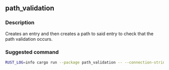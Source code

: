 ## path_validation

### Description

Creates an entry and then creates a path to said entry to check that the path validation occurs.

### Suggested command

```bash
RUST_LOG=info cargo run --package path_validation -- --connection-string ws://localhost:8888
```
